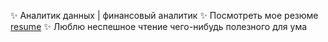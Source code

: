 ✨ Аналитик данных | финансовый аналитик
✨ Посмотреть мое резюме [resume](https://docs.google.com/document/d/1dPsIcYRTzDHTLgkWEDVtsKrrgO6dSw_fzccNaqDNeMY/edit?usp=sharing)
✨ Люблю неспешное чтение чего-нибудь полезного для ума

<!--
- 👋 Привет, я Татьяна или @Moltotatto
- 👀 Я интересуюсь... анализом данных в области финансов и исследовательских проектов 
- 🌱 В настоящее время ...подтягиваю статистику
- 💞️ Ищу коллаборации ...в обрасти исследования научных данных. Естьт опыт проведения исследований для арнитологов
- 📫 Как меня найти  ...@moltotatto (https://t.me/moltotatto)

--->
